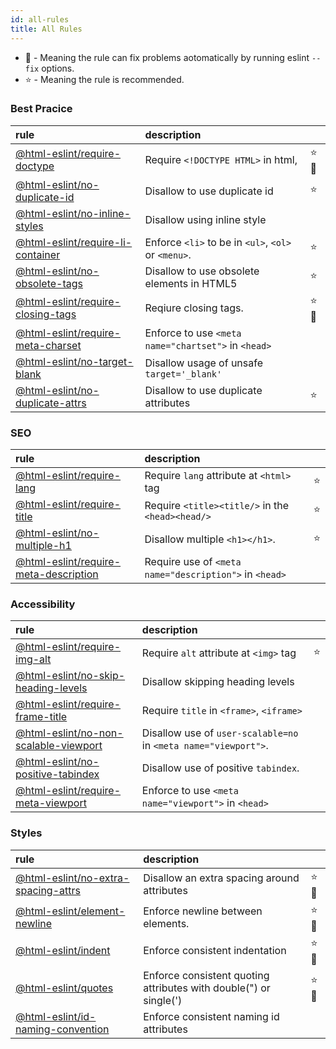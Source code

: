 ```yaml
---
id: all-rules
title: All Rules
---
```


- 🔧 - Meaning the rule can fix problems aotomatically by running eslint `--fix` options.
- ⭐ - Meaning the rule is recommended.

### Best Pracice

| rule | description |  |
| :--- | :---| :--- |
| [@html-eslint/require-doctype](rules/require-doctype) | Require `<!DOCTYPE HTML>` in html, | ⭐🔧 |
| [@html-eslint/no-duplicate-id](rules/no-duplicate-id) | Disallow to use duplicate id | ⭐ |
| [@html-eslint/no-inline-styles](rules/no-inline-styles) | Disallow using inline style |  |
| [@html-eslint/require-li-container](rules/require-li-container) | Enforce `<li>` to be in  `<ul>`, `<ol>` or `<menu>`. | ⭐ |
| [@html-eslint/no-obsolete-tags](rules/no-obsolete-tags) | Disallow to use obsolete elements in HTML5 | ⭐ |
| [@html-eslint/require-closing-tags](rules/require-closing-tags) | Reqiure closing tags. | ⭐🔧 |
| [@html-eslint/require-meta-charset](rules/require-meta-charset) | Enforce to use `<meta name="chartset">` in `<head>` |  |
| [@html-eslint/no-target-blank](rules/no-target-blank) | Disallow usage of unsafe `target='_blank'` |  |
| [@html-eslint/no-duplicate-attrs](rules/no-duplicate-attrs) | Disallow to use duplicate attributes | ⭐ |

### SEO

| rule | description |  |
| :--- | :---| :--- |
| [@html-eslint/require-lang](rules/require-lang) | Require `lang` attribute at `<html>` tag | ⭐ |
| [@html-eslint/require-title](rules/require-title) | Require `<title><title/>` in the `<head><head/>` | ⭐ |
| [@html-eslint/no-multiple-h1](rules/no-multiple-h1) | Disallow multiple `<h1></h1>`. | ⭐ |
| [@html-eslint/require-meta-description](rules/require-meta-description) | Require use of `<meta name="description">` in `<head>` |  |

### Accessibility

| rule | description |  |
| :--- | :---| :--- |
| [@html-eslint/require-img-alt](rules/require-img-alt) | Require `alt` attribute at `<img>` tag | ⭐ |
| [@html-eslint/no-skip-heading-levels](rules/no-skip-heading-levels) | Disallow skipping heading levels |  |
| [@html-eslint/require-frame-title](rules/require-frame-title) | Require `title` in `<frame>`, `<iframe>` |  |
| [@html-eslint/no-non-scalable-viewport](rules/no-non-scalable-viewport) | Disallow use of `user-scalable=no` in `<meta name="viewport">`. |  |
| [@html-eslint/no-positive-tabindex](rules/no-positive-tabindex) | Disallow use of positive `tabindex`. |  |
| [@html-eslint/require-meta-viewport](rules/require-meta-viewport) | Enforce to use `<meta name="viewport">` in `<head>` |  |

### Styles

| rule | description |  |
| :--- | :---| :--- |
| [@html-eslint/no-extra-spacing-attrs](rules/no-extra-spacing-attrs) | Disallow an extra spacing around attributes | ⭐🔧 |
| [@html-eslint/element-newline](rules/element-newline) | Enforce newline between elements. | ⭐🔧 |
| [@html-eslint/indent](rules/indent) | Enforce consistent indentation | ⭐🔧 |
| [@html-eslint/quotes](rules/quotes) | Enforce consistent quoting attributes with double(") or single(') | ⭐🔧 |
| [@html-eslint/id-naming-convention](rules/id-naming-convention) | Enforce consistent naming id attributes |  |
